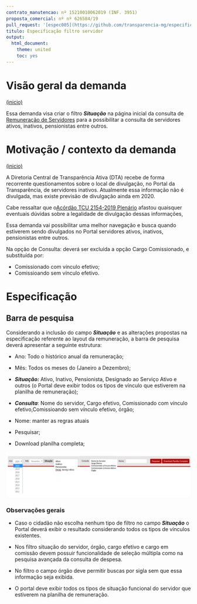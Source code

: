 ```yaml
---
contrato_manutencao: nº 15210010062019 (INF. 3951)
proposta_comercial: nº nº 626584/19
pull_request: '[espec005](https://github.com/transparencia-mg/especificacoes-portal-transparencia/pull/7)'
titulo: Especificação filtro servidor
output:
  html_document:
    theme: united
    toc: yes
---
```


# Visão geral da demanda
<a href="#top">(inicio)</a>

Essa demanda visa criar o filtro ___Situação___ na página inicial da consulta de [Remuneração de Servidores](http://www.transparencia.mg.gov.br/estado-pessoal/remuneracao-dos-servidores) para a possibilitar a consulta de servidores ativos, inativos, pensionistas entre outros.

# Motivação / contexto da demanda
<a href="#top">(inicio)</a>

A Diretoria Central de Transparência Ativa (DTA) recebe de forma recorrente questionamentos sobre o local de divulgação, no Portal da Transparência, de servidores inativos. Atualmente essa informação não é divulgada, mas existe previsão de divulgação ainda em 2020. 

Cabe ressaltar que o[Acórdão TCU 2154-2019 Plenário](https://pesquisa.apps.tcu.gov.br/#/redireciona/acordao-completo/%22ACORDAO-COMPLETO-2320372%22) afastou quaisquer eventuais dúvidas sobre a legalidade de divulgação dessas informações, 

Essa demanda vai possibilitar uma melhor navegação e busca quando estiverem sendo divulgados no Portal servidores ativos, inativos, pensionistas entre outros.

Na opção de Consulta: deverá ser excluída a opção Cargo Comissionado, e substituída por:
- Comissionado com vínculo efetivo;
- Comissioando sem vínculo efetivo.

# Especificação

## Barra de pesquisa

Considerando a inclusão do campo ___Situação___ e as alterações propostas na especificação referente ao layout da remuneração, a barra de pesquisa deverá apresentar a seguinte estrutura:

* Ano: Todo o histórico anual da remuneração;

* Mês: Todos os meses do (Janeiro a Dezembro);
* ___Situação:___ Ativo, Inativo, Pensionista, Designado ao Serviço Ativo e outros (o Portal deve exibir todos os tipos de vínculo que estiverem na planilha de remuneração);
* ___Consulta___: Nome do servidor, Cargo efetivo, Comissionado com vínculo efetivo,Comissioando sem vínculo efetivo, órgão;
* Nome: manter as regras atuais
* Pesquisar;
* Download planilha completa;


![](static/barradepesquisa.jpg)


### Observações gerais

* Caso o cidadão não escolha nenhum tipo de filtro no campo ___Situação___ o Portal deverá exibir o resultado considerando todos os tipos de vínculos existentes.

* Nos filtro situação do servidor, órgão, cargo efetivo e cargo em comissão devem possuir funcionalidade de seleção múltipla como na pesquisa avançada da consulta de despesa.

* No filtro o campo órgão deve permitir buscas por sigla sem que essa informação seja exibida.

* O portal deve exibir todos os tipos de situação funcional do servidor que estiverem na planilha de remuneração.
